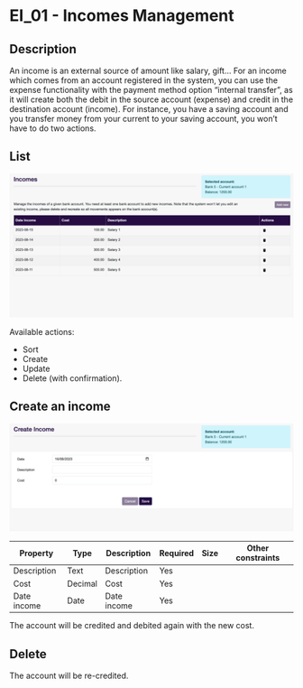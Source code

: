 #  EI_01 - Incomes Management

## Description

An income is an external source of amount like salary, gift... 
For an income which comes from an account registered in the system, you can use the expense functionality with the payment method option “internal transfer”, as it will create both the debit in the source account (expense) and credit in the destination account (income). For instance, you have a saving account and you transfer money from your current to your saving account, you won’t have to do two actions.

## List

![EI_01 (1).png](../../static/img/pfm/EI_01%20(1).png)

Available actions:
* Sort
* Create
* Update
* Delete (with confirmation). 

## Create an income

![EI_01 (2).png](../../static/img/pfm/EI_01%20(2).png)

| Property    | Type    | Description | Required | Size | Other constraints |
| ----------- | ------- | ----------- | -------- | ---- | ----------------- |
| Description | Text    | Description | Yes      |      |
| Cost        | Decimal | Cost        | Yes      |      |
| Date income | Date    | Date income | Yes      |      |

The account will be credited and debited again with the new cost.

## Delete

The account will be re-credited.
